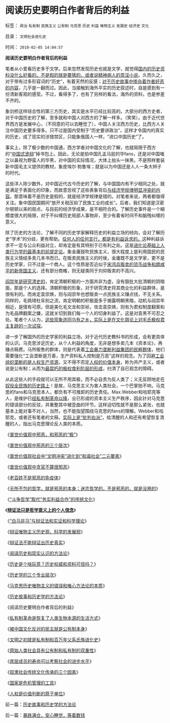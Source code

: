 # 阅读历史要明白作者背后的利益

标签： `政治` `私有制` `民族主义` `公有制` `马克思` `历史` `利益` `唯物主义` `发展史` `经济史` `文化` 

目录： `文明社会进化史`

时间： `2010-02-05 14:04:57`

**阅读历史要明白作者背后的利益**

笔者从小爱看历史多于文学。后来忽然发现历史也就是文学，就觉得[国内的历史资料没什么好看的。不是假的就是要猜的，或者说精神病人的意淫小说](../../../2008/10/25/历史，你的名字叫故事.md)。久而久之，对于带有过多形容词的“历史”，有着天然的反感；[对于历史故事中掺杂着作者好恶的内容](../../../2008/10/25/袁崇焕的是是非非：历史，不是道德素材库.md)，几乎是一翻而过。因此，当接触到海外平实的历史叙述时，自是感到有一份清新客观的感受。不过，看得多了，也有了另样的看法，海外的资料，也是参差不齐的。

象剑桥这样综合性的第三方历史，其实是水平已经比较高的。大部分的西方史者，对于中国历史的了解，至多就和中国人对西方的了解一样多。（笑笑）。由于近代世界西方是发展中心，（不同意的可以去睡觉了），中国人关注西方历史，比西方人关注中国历史要多得多。只不过是国内受制于“历史要讲政治”，这样才令国内的真实的历史，成了现实的涉猎禁区，只能象俄国人一样，“进口中国历史”了。

事实上，除了极少数的中国通，西方学者对中国文化的了解，也就局限于西方的“[中国式诡辩](../../../2008/8/31/“大学无书”，远离中国式诡辩！.md)”掉书包上。因此，无论是拍中国孔孟马屁的华fans，还是对中国嗤之以鼻视为野蛮人的华黑，对中国的实际情况，大体上抬头一抹黑。不是照样套装新中国毛主义提供的教材，象皮埃尔·勃鲁埃；就是以为中国还是人人一条大辫子的时代。

这些洋人除少数外，对中国近代古今历史的了解，与中国国内有不少相同之处，就是满足于表面化的印象，而故意忽视了这些表象背后[与经济学规律明显冲突的内容](../../../2009/12/29/历史经济学派与唯心的社会学.md)。那意味着不是历史是假的，就是经济学规律是错的。对笔者来说，两者都值得关注。象中国民国期间“放开关税压抑了民族工业的成长”。后者，我们知道是汉密尔顿顿以来的观点，与目前的经济学成果，是不相符合的。了解历史事件是一个糊模度很大的局限，对于不纠缠历史局部人事物非，至少有着省时间不和脑残纠缠的意义。

除了历史的方法论，了解不同的历史学家解释历史的利益立场的倾向，会对了解历史“学术”的分歧，更有帮助。[任何人的任何言行，都是有利益诉求的。](../../../2010/1/17/春秋笔法“为了大众的利益”.md)这种利益诉求不一定与公众利益对立，却肯定是有其特别于已有利之处。这是[进化论基础上人类行为学的最基本的前提定论](../../../2010/2/2/炮轰进化论.md)。象金庸鼓吹民族主义，很大程度上是利用国民的民族主义情结多卖几本书而已。在贩卖民族主义的时侯，金庸既不是文学家，更不是历史学家，只不过是一个商人。这个性质是否近似于[宋鸿兵贩卖的货币战争和朗咸平的新帝国主义](../../../2008/10/20/民族主义阴谋论不受欢迎.md)，还有部分商榷，则无疑类同于刘仰贩卖的不高兴。

[阎崇年是研究清史的](../../../2008/10/26/阎崇年、金庸力挺袁崇焕体现真正的爱国者本色.md)，肯定清朝积极的一方面并非为虚，没有狠批大批清朝的阴暗面，那是个人的选择。清朝积极的形象，对于研究清史将其商业化的利益群体，是很有利的。而肯定袁崇焕，则与阎崇年也想贩卖一点民族主义赚点钱，不无关系。同样的，毛佩琦杜车别之流，肯定明朝的积极面多于揭露明朝黑暗，动机与阎崇年相近，是情有可原。但是美化毛文龙和崇祯，攻击袁崇焕，则有为君权制度翻案和为毛品牌翻案之嫌，这就关切到我们每一个人的切身利益了。这是对袁黑不可忍之处。笔者个人认为，[这些现象连同乌有之乡，实际上是在文化舆论上对毛氏极权君主复辟的一次试探](../../../2009/7/9/热衷历史意识形态党争的现实利益是什么？.md)。

进一步了解国外的历史学家的利益立场，对于近代历史教科书的形成，会有更具体的认识。马克思涉足历史，从个人利益的角度，无非是想多卖几本《资本论》，再赚点稿费。马所贩售的群体，则是代表着[工会暴力垄断利益集团的民粹群体](../../../2010/1/26/工会构成劳动力和就业托拉斯垄断的后果.md)，他们需要强化“工会垄断是万善，生产资料私人控制是万恶”这样的观念。为了回避[工会组织垄断的是人权生产资源](../../../2010/1/26/中国有多少人理解工会的性质？.md)，又不得不否定[人权的价值本身](../../../2009/10/15/人权是生产的要素，劳动者和资本家的相生关系.md)，称为共产主义，或者说是公有制；从而为[最腐朽的极权食利阶层的形成](../../../2010/1/26/最腐朽的垄断是对劳动力和就业的垄断.md)，扫清了自已观念的障碍。

从此这些人的手段就可以无所不用其极，而不必自责为反人类了；义无反顾地走在[奴役全民族的历史路上](../../../2010/1/27/回顾通往奴役的历史之路.md)！是故，马克思主义为害人类社会，一个巴掌拍不响，马克思的fans和马克思本人，都负有不可推卸的历史责任。Max.Webber和哈耶克等人，是维护已[经私有制革命以降](http://blog.sina.com.cn/s/blog_5563a64d0100fr7q.html)，业已形成的资本主义生产秩序，因此针对马克思的错误部分的反驳，并重整其中被歪曲的环节。这样迫切性就不是那么紧张，也就基本上能对事不对人，当然，也不能指望围绕马克思的fans的理解。Webber和哈耶克，或者还有笔者的文稿，[实际上是“批判右派”](../../../2010/1/25/弗里德曼和哈耶克批判的是中国的右派.md)，给清醒的人和还有希望恢复清醒的人，指出马克思理论反人类的本质。

《[普世价值观中邪恶，和邪恶的“极”](../../../2010/1/30/普世价值观中邪恶，和邪恶的“极”.md)》

《[普世价值观中邪恶的三个层次](../../../2010/1/30/邪恶的三个层次.md)》

《[普世价值观社会中“文明冲突”进化到“和谐社会”二元要素](../../../2010/1/31/沟通和合作，“文明冲突”进化到“和谐社会”.md)》

《[普世价值观中贪官不算很邪恶](http://blog.sina.com.cn/s/blog_5563a64d0100gmty.html)》

《[老百姓不是邪恶的免疫体](../../../2010/2/1/老百姓不是邪恶的免疫体.md)》

《[无所不包的哲学，就是邪恶的本身；迷恋哲学的，不是邪恶的，就是没用的](../../../2010/2/3/迷恋哲学不是邪恶的，就是没用的.md)》

《[“斗争哲学”取代“务实利益合作”的传统文化](../../../2010/2/3/“斗争哲学”取代“务实合作”的传统文化.md)》

《[**辩证法只是哲学意义上的个人信念**](../../../2010/1/4/辩证法只是哲学意义上的个人信念.md)》

《[“白马非马”与辩证法和实证和科学理论](../../../2010/1/9/“白马非马”与辩证法和实证和科学理论.md)》

《[辩证唯物主义历史观，科学的发展观](http://blog.sina.com.cn/s/blog_5563a64d0100d0v2.html)》

《[辩证法不能辩证出历史真实](../../../2010/2/2/辩证法不能辩证出历史.md)》

《[阅读历史和现实认识的方法论](../../../2010/2/4/阅读历史和现实认识的方法论.md)》

《[历史是个啥玩意？历史权威和资料可信吗？](../../../2010/2/4/历史是个啥玩意？历史权威和资料可信吗？.md)》

《[历史学的三个专业层次](../../../2010/2/4/历史学的三个专业层次.md)》

《[马克思历史唯物主义的错误和唯心方法论的本质](../../../2010/2/4/历史唯物主义的错误和唯心本质.md)》

《[历史故事和历史学的方法论](../../../2010/2/5/历史故事和历史学的方法论.md)》

《阅读历史要明白作者背后的利益》

《[私有制革命是恢复了人类生物本源的生活方式](../../../2010/1/18/私有制革命是恢复了人类生物本源的生活方式.md)》

《[被中国文化反对的民主就是公有制本身](../../../2010/1/18/被中国文化反对的民主就是公有制本身.md)》

《[文明之初就是私有制和百万年父系氏族进化史](../../../2010/1/19/文明之初就是百万年向个体私有制进化的历史.md)》

《[原始人类社会具有公有制和私有制的双重性](../../../2010/1/19/原始人类社会具有公有制和私有制的双重性.md)》

《[底层成员的寿命可以考察社会的进步水平](../../../2010/1/20/底层成员的寿命可以考察社会的进步水平.md)》

《[奴隶社会传统文化传承的三个因素](../../../2010/1/20/奴隶社会传统文化传承的三个因素.md)》

《[国家是危机管理的工具](../../../2010/1/21/国家是危机管理的工具.md)》

《[人权是价值判断的原子单位](../../../2010/1/21/人权是价值判断的原子单位.md)》



前一篇：[历史故事和历史学的方法论](../../../2010/2/5/历史故事和历史学的方法论.md)

后一篇：[暴跌满仓，安心睡觉，等着数钱](../../../2010/2/5/暴跌满仓，安心睡觉，等着数钱.md)